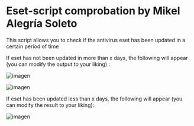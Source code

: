 # Eset-script comprobation by Mikel Alegría Soleto
This script allows you to check if the antivirus eset has been updated in a certain period of time

If eset has not been updated in more than x days, the following will appear (you can modify the output to your liking) :

![imagen](https://github.com/Mikelsinho/Eset-script/assets/123953113/32eb3463-09a7-4d07-93a5-526a225842eb)


![imagen](https://github.com/Mikelsinho/Eset-script/assets/123953113/03554c24-ef09-4a46-9ab5-1b2727d75c50)




If eset has been updated less than x days, the following will appear (you can modify the result to your liking):

![imagen](https://github.com/Mikelsinho/Eset-script/assets/123953113/cdad5f21-d243-445c-aa64-939886c39f30)

